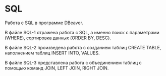 # SQL
Работа с SQL в программе DBeaver.

В файле SQL-1 отражена работа с SQL, а именно поиск с параметрами (WHERE), сортировка данных (ORDER BY, DESC).


В файле SQL-2 произведена работа с созданием таблиц CREATE TABLE, наполнением таблиц INSERT INTO, VALUES.

В файле SQL-3 представлена работа с объединением таблиц с помощью команд JOIN, LEFT JOIN, RIGHT JOIN.
